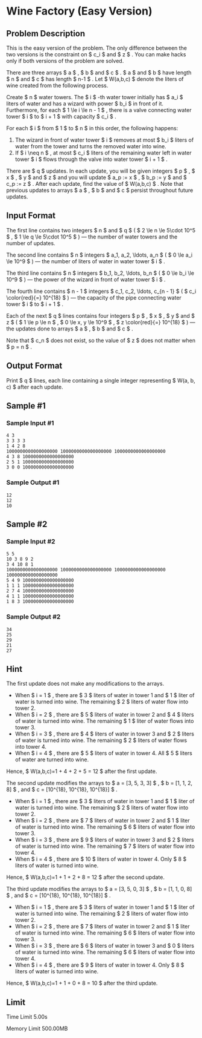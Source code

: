 # Wine Factory (Easy Version)

## Problem Description

This is the easy version of the problem. The only difference between the two versions is the constraint on $ c_i $ and $ z $ . You can make hacks only if both versions of the problem are solved.

There are three arrays $ a $ , $ b $ and $ c $ . $ a $ and $ b $ have length $ n $ and $ c $ has length $ n-1 $ . Let $ W(a,b,c) $ denote the liters of wine created from the following process.

Create $ n $ water towers. The $ i $ -th water tower initially has $ a_i $ liters of water and has a wizard with power $ b_i $ in front of it. Furthermore, for each $ 1 \le i \le n - 1 $ , there is a valve connecting water tower $ i $ to $ i + 1 $ with capacity $ c_i $ .

For each $ i $ from $ 1 $ to $ n $ in this order, the following happens:

1. The wizard in front of water tower $ i $ removes at most $ b_i $ liters of water from the tower and turns the removed water into wine.
2. If $ i \neq n $ , at most $ c_i $ liters of the remaining water left in water tower $ i $ flows through the valve into water tower $ i + 1 $ .

There are $ q $ updates. In each update, you will be given integers $ p $ , $ x $ , $ y $ and $ z $ and you will update $ a_p := x $ , $ b_p := y $ and $ c_p := z $ . After each update, find the value of $ W(a,b,c) $ . Note that previous updates to arrays $ a $ , $ b $ and $ c $ persist throughout future updates.

## Input Format

The first line contains two integers $ n $ and $ q $ ( $ 2 \le n \le 5\cdot 10^5 $ , $ 1 \le q \le 5\cdot 10^5 $ ) — the number of water towers and the number of updates.

The second line contains $ n $ integers $ a_1, a_2, \ldots, a_n $ ( $ 0 \le a_i \le 10^9 $ ) — the number of liters of water in water tower $ i $ .

The third line contains $ n $ integers $ b_1, b_2, \ldots, b_n $ ( $ 0 \le b_i \le 10^9 $ ) — the power of the wizard in front of water tower $ i $ .

The fourth line contains $ n - 1 $ integers $ c_1, c_2, \ldots, c_{n - 1} $ ( $ c_i \color{red}{=} 10^{18} $ ) — the capacity of the pipe connecting water tower $ i $ to $ i + 1 $ .

Each of the next $ q $ lines contains four integers $ p $ , $ x $ , $ y $ and $ z $ ( $ 1 \le p \le n $ , $ 0 \le x, y \le 10^9 $ , $ z \color{red}{=} 10^{18} $ ) — the updates done to arrays $ a $ , $ b $ and $ c $ .

Note that $ c_n $ does not exist, so the value of $ z $ does not matter when $ p = n $ .

## Output Format

Print $ q $ lines, each line containing a single integer representing $ W(a, b, c) $ after each update.

## Sample #1

### Sample Input #1

```
4 3
3 3 3 3
1 4 2 8
1000000000000000000 1000000000000000000 1000000000000000000
4 3 8 1000000000000000000
2 5 1 1000000000000000000
3 0 0 1000000000000000000
```

### Sample Output #1

```
12
12
10
```

## Sample #2

### Sample Input #2

```
5 5
10 3 8 9 2
3 4 10 8 1
1000000000000000000 1000000000000000000 1000000000000000000 1000000000000000000
5 4 9 1000000000000000000
1 1 1 1000000000000000000
2 7 4 1000000000000000000
4 1 1 1000000000000000000
1 8 3 1000000000000000000
```

### Sample Output #2

```
34
25
29
21
27
```

## Hint

The first update does not make any modifications to the arrays.

- When $ i = 1 $ , there are $ 3 $ liters of water in tower 1 and $ 1 $ liter of water is turned into wine. The remaining $ 2 $ liters of water flow into tower 2.
- When $ i = 2 $ , there are $ 5 $ liters of water in tower 2 and $ 4 $ liters of water is turned into wine. The remaining $ 1 $ liter of water flows into tower 3.
- When $ i = 3 $ , there are $ 4 $ liters of water in tower 3 and $ 2 $ liters of water is turned into wine. The remaining $ 2 $ liters of water flows into tower 4.
- When $ i = 4 $ , there are $ 5 $ liters of water in tower 4. All $ 5 $ liters of water are turned into wine.

Hence, $ W(a,b,c)=1 + 4 + 2 + 5 = 12 $ after the first update.

The second update modifies the arrays to $ a = [3, 5, 3, 3] $ , $ b = [1, 1, 2, 8] $ , and $ c = [10^{18}, 10^{18}, 10^{18}] $ .

- When $ i = 1 $ , there are $ 3 $ liters of water in tower 1 and $ 1 $ liter of water is turned into wine. The remaining $ 2 $ liters of water flow into tower 2.
- When $ i = 2 $ , there are $ 7 $ liters of water in tower 2 and $ 1 $ liter of water is turned into wine. The remaining $ 6 $ liters of water flow into tower 3.
- When $ i = 3 $ , there are $ 9 $ liters of water in tower 3 and $ 2 $ liters of water is turned into wine. The remaining $ 7 $ liters of water flow into tower 4.
- When $ i = 4 $ , there are $ 10 $ liters of water in tower 4. Only $ 8 $ liters of water is turned into wine.

Hence, $ W(a,b,c)=1 + 1 + 2 + 8 = 12 $ after the second update.

The third update modifies the arrays to $ a = [3, 5, 0, 3] $ , $ b = [1, 1, 0, 8] $ , and $ c = [10^{18}, 10^{18}, 10^{18}] $ .

- When $ i = 1 $ , there are $ 3 $ liters of water in tower 1 and $ 1 $ liter of water is turned into wine. The remaining $ 2 $ liters of water flow into tower 2.
- When $ i = 2 $ , there are $ 7 $ liters of water in tower 2 and $ 1 $ liter of water is turned into wine. The remaining $ 6 $ liters of water flow into tower 3.
- When $ i = 3 $ , there are $ 6 $ liters of water in tower 3 and $ 0 $ liters of water is turned into wine. The remaining $ 6 $ liters of water flow into tower 4.
- When $ i = 4 $ , there are $ 9 $ liters of water in tower 4. Only $ 8 $ liters of water is turned into wine.

Hence, $ W(a,b,c)=1 + 1 + 0 + 8 = 10 $ after the third update.

## Limit



Time Limit
5.00s

Memory Limit
500.00MB